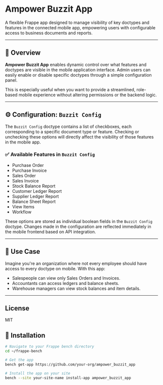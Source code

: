 # Ampower Buzzit App

A flexible Frappe app designed to manage visibility of key doctypes and features in the connected mobile app, empowering users with configurable access to business documents and reports.

---

## 🚀 Overview

**Ampower Buzzit App** enables dynamic control over what features and doctypes are visible in the mobile application interface. Admin users can easily enable or disable specific doctypes through a simple configuration panel.

This is especially useful when you want to provide a streamlined, role-based mobile experience without altering permissions or the backend logic.

---

## ⚙️ Configuration: `Buzzit Config`

The `Buzzit Config` doctype contains a list of checkboxes, each corresponding to a specific document type or feature. Checking or unchecking these options will directly affect the visibility of those features in the mobile app.

### ✅ Available Features in `Buzzit Config`

- Purchase Order
- Purchase Invoice
- Sales Order
- Sales Invoice
- Stock Balance Report
- Customer Ledger Report
- Supplier Ledger Report
- Balance Sheet Report
- View Items
- Workflow

These options are stored as individual boolean fields in the `Buzzit Config` doctype. Changes made in the configuration are reflected immediately in the mobile frontend based on API integration.

---

## 📱 Use Case

Imagine you're an organization where not every employee should have access to every doctype on mobile. With this app:

- Salespeople can view only Sales Orders and Invoices.
- Accountants can access ledgers and balance sheets.
- Warehouse managers can view stock balances and item details.

---

## License

MIT

## 🔧 Installation

```bash
# Navigate to your Frappe bench directory
cd ~/frappe-bench

# Get the app
bench get-app https://github.com/your-org/ampower_buzzit_app

# Install the app on your site
bench --site your-site-name install-app ampower_buzzit_app
